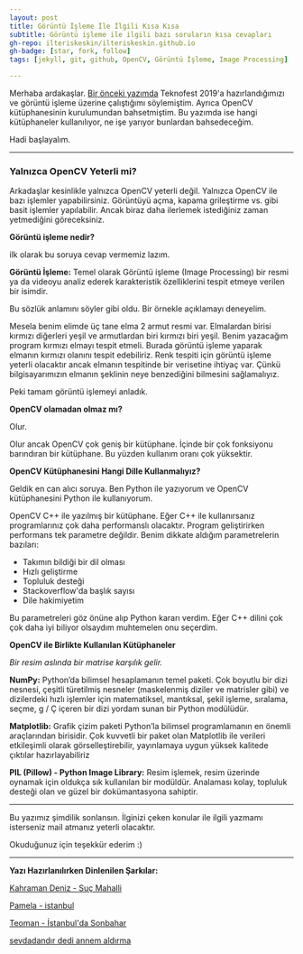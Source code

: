 ```yaml
---
layout: post
title: Görüntü İşleme İle İlgili Kısa Kısa
subtitle: Görüntü işleme ile ilgili bazı soruların kısa cevapları
gh-repo: ilteriskeskin/ilteriskeskin.github.io
gh-badge: [star, fork, follow]
tags: [jekyll, git, github, OpenCV, Görüntü İşleme, Image Processing]

---
```


Merhaba ardakaşlar. [Bir önceki yazımda](/2018-12-20-opencvkurulum) Teknofest 2019'a hazırlandığımızı ve görüntü işleme üzerine
çalıştığımı söylemiştim. Ayrıca OpenCV kütüphanesinin kurulumundan bahsetmiştim. Bu yazımda ise hangi kütüphaneler kullanılıyor,
ne işe yarıyor bunlardan bahsedeceğim.

Hadi başlayalım.

---------------------------------------

### Yalnızca OpenCV Yeterli mi?

Arkadaşlar kesinlikle yalnızca OpenCV yeterli değil. Yalnızca OpenCV ile bazı işlemler yapabilirsiniz. Görüntüyü açma, kapama
grileştirme vs. gibi basit işlemler yapılabilir. Ancak biraz daha ilerlemek istediğiniz zaman yetmediğini göreceksiniz.

**Görüntü işleme nedir?**

ilk olarak bu soruya cevap vermemiz lazım.

**Görüntü İşleme:** Temel olarak Görüntü işleme (Image Processing) bir resmi ya da videoyu analiz ederek karakteristik
özelliklerini tespit etmeye verilen bir isimdir.

Bu sözlük anlamını söyler gibi oldu. Bir örnekle açıklamayı deneyelim.

Mesela benim elimde üç tane elma 2 armut resmi var. Elmalardan birisi kırmızı diğerleri yeşil ve armutlardan biri kırmızı
biri yeşil. Benim yazacağım program kırmızı elmayı tespit etmeli. Burada görüntü işleme yaparak elmanın kırmızı olanını
tespit edebiliriz. Renk tespiti için görüntü işleme yeterli olacaktır ancak elmanın tespitinde bir verisetine ihtiyaç
var. Çünkü bilgisayarımızın elmanın şeklinin neye benzediğini bilmesini sağlamalıyız.

Peki tamam görüntü işlemeyi anladık.

**OpenCV olamadan olmaz mı?**

Olur.

Olur ancak OpenCV çok geniş bir kütüphane. İçinde bir çok fonksiyonu barındıran bir kütüphane. Bu yüzden kullanım oranı
çok yüksektir.

**OpenCV Kütüphanesini Hangi Dille Kullanmalıyız?**

Geldik en can alıcı soruya. Ben Python ile yazıyorum ve OpenCV kütüphanesini Python ile kullanıyorum.

OpenCV C++ ile yazılmış bir kütüphane. Eğer C++ ile kullanırsanız programlarınız çok daha performanslı olacaktır. Program
geliştirirken performans tek parametre değildir. Benim dikkate aldığım parametrelerin bazıları:

* Takımın bildiği bir dil olması
* Hızlı geliştirme
* Topluluk desteği
* Stackoverflow'da başlık sayısı
* Dile hakimiyetim

Bu parametreleri göz önüne alıp Python kararı verdim. Eğer C++ dilini çok çok daha iyi biliyor olsaydım muhtemelen onu seçerdim.

**OpenCV ile Birlikte Kullanılan Kütüphaneler**

*Bir resim aslında bir matrise karşılık gelir.*

**NumPy:** Python’da bilimsel hesaplamanın temel paketi. Çok boyutlu bir dizi nesnesi, çeşitli türetilmiş nesneler (maskelenmiş diziler ve matrisler gibi) ve dizilerdeki hızlı işlemler için matematiksel, mantıksal, şekil işleme, sıralama, seçme, g / Ç içeren bir dizi yordam sunan bir Python modülüdür.

**Matplotlib:** Grafik çizim paketi Python’la bilimsel programlamanın en önemli araçlarından birisidir. Çok kuvvetli bir paket olan Matplotlib ile verileri etkileşimli olarak görselleştirebilir, yayınlamaya uygun yüksek kalitede çıktılar hazırlayabiliriz

**PIL (Pillow) - Python Image Library:** Resim işlemek, resim üzerinde oynamak için oldukça sık kullanılan bir modüldür. Analaması kolay, topluluk desteği olan
ve güzel bir dokümantasyona sahiptir.

--------------------------------

Bu yazımız şimdilik sonlansın. İlginizi çeken konular ile ilgili yazmamı isterseniz mail atmanız yeterli olacaktır.

Okuduğunuz için teşekkür ederim :)

---------------------------------------

**Yazı Hazırlanılırken Dinlenilen Şarkılar:**

[Kahraman Deniz - Suç Mahalli](https://www.youtube.com/watch?v=xpjRba5c7-s)

[Pamela - istanbul](https://www.youtube.com/watch?v=_fw5GJdAbLY)

[Teoman - İstanbul'da Sonbahar](https://www.youtube.com/watch?v=XFvSd1HDagY)

[sevdadandır dedi annem aldırma](https://www.youtube.com/watch?v=XwNUspuZWlQ)
